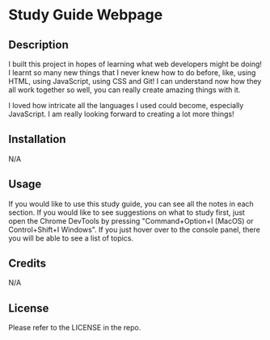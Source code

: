 # Study Guide Webpage

## Description

I built this project in hopes of learning what web developers might be doing! I learnt so many new things that I never knew how to do before, like, using HTML, using JavaScript, using CSS and Git! I can understand now how they all work together so well, you can really create amazing things with it. 

I loved how intricate all the languages I used could become, especially JavaScript. I am really looking forward to creating a lot more things!

## Installation

N/A

## Usage

If you would like to use this study guide, you can see all the notes in each section. If you would like to see suggestions on what to study first, just open the Chrome DevTools by pressing "Command+Option+I (MacOS) or Control+Shift+I Windows". If you just hover over to the console panel, there you will be able to see a list of topics.

## Credits

N/A

## License

Please refer to the LICENSE in the repo.
